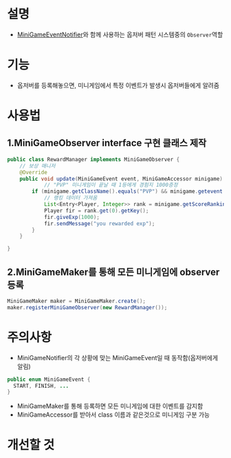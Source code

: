 # 설명
- [MiniGameEventNotifier](MiniGameEventNotifier.md)와 함께 사용하는 옵저버 패턴 시스템중의 `Observer`역할


# 기능
- 옵저버를 등록해놓으면, 미니게임에서 특정 이벤트가 발생시 옵저버들에게 알려줌


# 사용법
## 1.MiniGameObserver interface 구현 클래스 제작
```java
public class RewardManager implements MiniGameObserver {
	// 보상 매니저
	@Override
	public void update(MiniGameEvent event, MiniGameAccessor minigame) {
    		// "PVP" 미니게임이 끝날 때 1등에게 경험지 1000증정
		if (minigame.getClassName().equals("PVP") && minigame.getevent == MiniGameEvent.FINISH) {
			// 랭킹 데이터 가져옴
			List<Entry<Player, Integer>> rank = minigame.getScoreRanking();
			Player fir = rank.get(0).getKey();
			fir.giveExp(1000);
			fir.sendMessage("you rewarded exp");
		}
	}

}
```
## 2.MiniGameMaker를 통해 모든 미니게임에 observer 등록
```java
MiniGameMaker maker = MiniGameMaker.create();
maker.registerMiniGameObserver(new RewardManager());
```

# 주의사항
- MiniGameNotifier의 각 상황에 맞는 MiniGameEvent일 때 동작함(옵저버에게 알림)
```java
public enum MiniGameEvent {
  START, FINISH, ...
}
```

- MiniGameMaker를 통해 등록하면 모든 미니게임에 대한 이벤트를 감지함
- MiniGameAccessor를 받아서 class 이름과 같은것으로 미니게임 구분 가능

# 개선할 것


